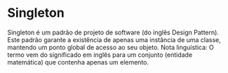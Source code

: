 # Singleton

Singleton é um padrão de projeto de software (do inglês Design Pattern). Este padrão garante a existência de apenas uma instância de uma classe, mantendo um ponto global de acesso ao seu objeto.  Nota linguística: O termo vem do significado em inglês para um conjunto (entidade matemática) que contenha apenas um elemento.
